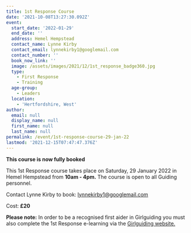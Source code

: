 ```yaml
---
title: 1st Response Course
date: '2021-10-08T13:27:30.092Z'
event:
  start_date: '2022-01-29'
  end_date: ''
  address: Hemel Hempstead
  contact_name: Lynne Kirby
  contact_email: lynnekirby1@googlemail.com
  contact_number: ''
  book_now_link: ''
  image: /assets/images/2021/12/1st_response_badge360.jpg
  type:
    - First Response
    - Training
  age-group:
    - Leaders
  location:
    - 'Hertfordshire, West'
author:
  email: null
  display_name: null
  first_name: null
  last_name: null
permalink: /event/1st-response-course-29-jan-22
lastmod: '2021-12-15T07:47:47.376Z'
---
```

**This course is now fully booked**

This 1st Response course takes place on Saturday, 29 January 2022 in Hemel Hempstead from **10am - 4pm.**  The course is open to all Guiding personnel.

Contact Lynne Kirby to book: [lynnekirby1@googlemail.com](mailto:lynnekirby1@googlemail.com)

Cost: **£20**

**Please note:**  In order to be a recognised first aider in Girlguiding you must also complete the 1st Response e-learning via the [Girlguiding website.](https://training.girlguiding.org.uk/first-response/?_ga=2.243395270.2123503171.1626684443-707145301.1620647744#/menu/5f1ec172e2dbde2f11ab1d0d)
